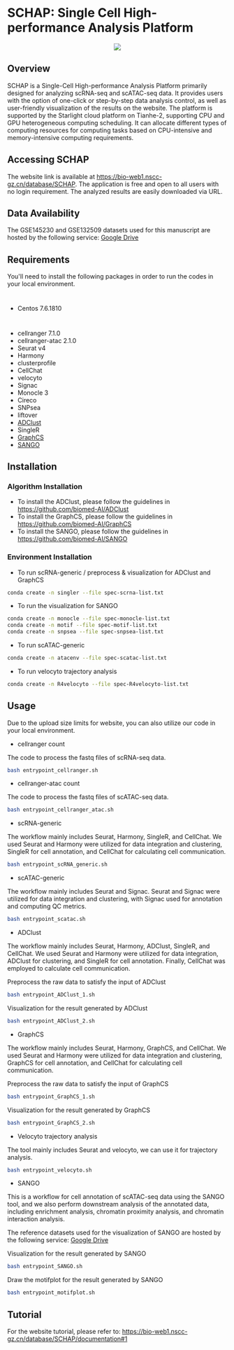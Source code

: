 #
# SCHAP: Single Cell High-performance Analysis Platform

<div align=center>
<img src="https://github.com/biomed-AI/SCHAP/assets/110893478/06c04bb1-0dc6-4787-a321-ed534083bebd"/>
</div>


## Overview
SCHAP is a Single-Cell High-performance Analysis Platform primarily designed for analyzing scRNA-seq and scATAC-seq data. It provides users with the option of one-click or step-by-step data analysis control, as well as user-friendly visualization of the results on the website. The platform is supported by the Starlight cloud platform on Tianhe-2, supporting CPU and GPU heterogeneous computing scheduling. It can allocate different types of computing resources for computing tasks based on CPU-intensive and memory-intensive computing requirements.


## Accessing SCHAP
The website link is available at https://bio-web1.nscc-gz.cn/database/SCHAP.
The application is free and open to all users with no login requirement. The analyzed results are easily downloaded via URL. 

## Data Availability
The GSE145230 and GSE132509 datasets used for this manuscript are hosted by the following service: [Google Drive](https://drive.google.com/drive/folders/1Uv2AZHCt95Nav0ePVcMsCUSrFaWzur95?usp=sharing)

## Requirements
You'll need to install the following packages in order to run the codes in your local environment.
#
- Centos 7.6.1810
#
- cellranger 7.1.0
- cellranger-atac 2.1.0
- Seurat v4
- Harmony
- clusterprofile
- CellChat
- velocyto
- Signac
- Monocle 3
- Cireco
- SNPsea
- liftover
- [ADClust](https://github.com/biomed-AI/ADClust)
- SingleR
- [GraphCS](https://github.com/biomed-AI/GraphCS)
- [SANGO](https://github.com/biomed-AI/SANGO)


## Installation
### Algorithm Installation
- To install the ADClust, please follow the guidelines in https://github.com/biomed-AI/ADClust
- To install the GraphCS, please follow the guidelines in https://github.com/biomed-AI/GraphCS
- To install the SANGO, please follow the guidelines in https://github.com/biomed-AI/SANGO

### Environment Installation
- To run scRNA-generic / preprocess & visualization for ADClust and GraphCS

```bash
conda create -n singler --file spec-scrna-list.txt
```
- To run the visualization for SANGO

```bash
conda create -n monocle --file spec-monocle-list.txt
conda create -n motif --file spec-motif-list.txt
conda create -n snpsea --file spec-snpsea-list.txt
```
- To run scATAC-generic

```bash
conda create -n atacenv --file spec-scatac-list.txt
```
- To run velocyto trajectory analysis

```bash
conda create -n R4velocyto --file spec-R4velocyto-list.txt
```

## Usage
Due to the upload size limits for website, you can also utilize our code in your local environment.

- cellranger count

The code to process the fastq files of scRNA-seq data.
```bash
bash entrypoint_cellranger.sh
```

- cellranger-atac count

The code to process the fastq files of scATAC-seq data.
```bash
bash entrypoint_cellranger_atac.sh
```

- scRNA-generic

The workflow mainly includes Seurat, Harmony, SingleR, and CellChat. We used Seurat and Harmony were utilized for data integration and clustering, SingleR for cell annotation, and CellChat for calculating cell communication.
```bash
bash entrypoint_scRNA_generic.sh
```

- scATAC-generic

The workflow mainly includes Seurat and Signac. Seurat and Signac were utilized for data integration and clustering, with Signac used for annotation and computing QC metrics.
```bash
bash entrypoint_scatac.sh
```

- ADClust

The workflow mainly includes Seurat, Harmony, ADClust, SingleR, and CellChat. We used Seurat and Harmony were utilized for data integration, ADClust for clustering, and SingleR for cell annotation. Finally, CellChat was employed to calculate cell communication.

Preprocess the raw data to satisfy the input of ADClust
```bash
bash entrypoint_ADClust_1.sh
```
Visualization for the result generated by ADClust
```bash
bash entrypoint_ADClust_2.sh
```

- GraphCS

The workflow mainly includes Seurat, Harmony, GraphCS, and CellChat. We used Seurat and Harmony were utilized for data integration and clustering, GraphCS for cell annotation, and CellChat for calculating cell communication.

Preprocess the raw data to satisfy the input of GraphCS
```bash
bash entrypoint_GraphCS_1.sh
```
Visualization for the result generated by GraphCS
```bash
bash entrypoint_GraphCS_2.sh
```

- Velocyto trajectory analysis

The tool mainly includes Seurat and velocyto, we can use it for trajectory analysis.

```bash
bash entrypoint_velocyto.sh
```

- SANGO

This is a workflow for cell annotation of scATAC-seq data using the SANGO tool, and we also perform downstream analysis of the annotated data, including enrichment analysis, chromatin proximity analysis, and chromatin interaction analysis.

The reference datasets used for the visualization of SANGO are hosted by the following service: [Google Drive](https://drive.google.com/drive/folders/1N478o7W4rvBSk6H48QfH-fKAPxiO6Iyo?usp=sharing)

Visualization for the result generated by SANGO
```bash
bash entrypoint_SANGO.sh
```
Draw the motifplot for the result generated by SANGO
```bash
bash entrypoint_motifplot.sh
```



## Tutorial
For the website tutorial, please refer to: https://bio-web1.nscc-gz.cn/database/SCHAP/documentation#1
